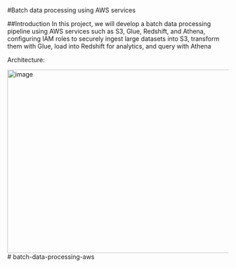 #Batch data processing using AWS services

##Introduction
In this project, we will develop a batch data processing pipeline using AWS services such as S3, Glue, Redshift, and Athena, configuring
IAM roles to securely ingest large datasets into S3, transform them with Glue, load into Redshift for analytics, and
query with Athena

Architecture:

<img width="819" height="417" alt="image" src="https://github.com/user-attachments/assets/6d87ff0f-c00e-4751-91f6-347ed1fba6be" /># batch-data-processing-aws
